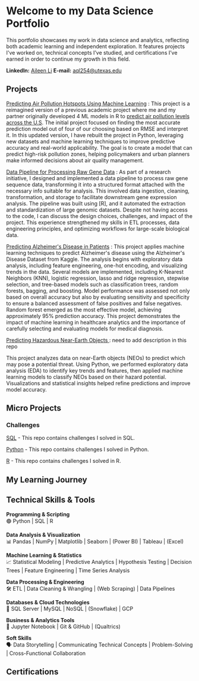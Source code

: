 # Welcome to my Data Science Portfolio
This portfolio showcases my work in data science and analytics, reflecting both academic learning and independent exploration. 
It features projects I've worked on, technical concepts I’ve studied, and certifications I’ve earned in order to continue my growth in this field.

**LinkedIn:** [Aileen Li](https://www.linkedin.com/in/aileen-li-public/) **E-mail:** [aql254@utexas.edu](mailto:aql254@utexas.edu)

## Projects
<!--sort by types of projects
End-to-End Projects: Demonstrate the full pipeline from data collection to model deployment.
Data Cleaning & Exploration: Showcases how you handle messy data.
Machine Learning Models: Supervised/unsupervised learning, feature engineering, and model evaluation.
Data Visualization & Storytelling: Effective visualizations to communicate findings.
Real-World Applications: Business-oriented solutions or personal interest topics. 

Recreate the air pollution one
Describe the gene pipeline -->

[Predicting Air Pollution Hotspots Using Machine Learning](link) :
This project is a reimagined version of a previous academic project where me and my partner originally developed 4 ML models in R to [predict air pollution levels across the U.S](https://github.com/TartFroYo/Predicting-Ambient-Air-Pollution-PM2.5-Across-the-Contiguous-U.S/blob/main/README.md). 
The initial project focused on finding the most accurate prediction model out of four of our choosing based on RMSE and interpret it. In this updated version, I have rebuilt the project in Python, leveraging new datasets and machine learning techniques to improve predictive accuracy and real-world applicability. 
The goal is to create a model that can predict high-risk pollution zones, helping policymakers and urban planners make informed decisions about air quality management.

[Data Pipeline for Processing Raw Gene Data](https://github.com/TartFroYo/Portfolio/blob/main/Data%20Pipeline%20for%20Processing%20Raw%20Gene%20Data) :
As part of a research initiative, I designed and implemented a data pipeline to process raw gene sequence data, transforming it into a structured format attached with the necessary info suitable for analysis. This involved data ingestion, cleaning, transformation, and storage to facilitate downstream gene expression analysis. 
The pipeline was built using [R], and it automated the extraction and standardization of large genomic datasets. Despite not having access to the code, I can discuss the design choices, challenges, and impact of the project.
This experience strengthened my skills in ETL processes, data engineering principles, and optimizing workflows for large-scale biological data.

[Predicting Alzheimer's Disease in Patients](https://github.com/kristenlowe/predicting-alzheimers-diagnosis) :
This project applies machine learning techniques to predict Alzheimer's disease using the Alzheimer's Disease Dataset from Kaggle. 
The analysis begins with exploratory data analysis, including feature engineering, one-hot encoding, and visualizing trends in the data. 
Several models are implemented, including K-Nearest Neighbors (KNN), logistic regression, lasso and ridge regression, stepwise selection, and tree-based models such as classification trees, random forests, bagging, and boosting. 
Model performance was assessed not only based on overall accuracy but also by evaluating sensitivity and specificity to ensure a balanced assessment of false positives and false negatives. 
Random forest emerged as the most effective model, achieving approximately 95% prediction accuracy. 
This project demonstrates the impact of machine learning in healthcare analytics and the importance of carefully selecting and evaluating models for medical diagnosis.

[Predicting Hazardous Near-Earth Objects ](https://github.com/TartFroYo/Predicting-Hazardous-Near-Earth-Objects/tree/main):
need to add description in this repo

This project analyzes data on near-Earth objects (NEOs) to predict which may pose a potential threat. Using Python, we performed exploratory data analysis (EDA) to identify key trends and features, then applied machine learning models to classify NEOs based on their hazard potential. Visualizations and statistical insights helped refine predictions and improve model accuracy.

## Micro Projects

### Challenges
[SQL](LINK) - This repo contains challenges I solved in SQL.

[Python](LINK) - This repo contains challenges I solved in Python.

[R](LINK) - This repo contains challenges I solved in R.

<!-- Yes! Here are some great platforms to practice and improve your R coding skills:
General Coding & Algorithm Practice
HackerRank – Offers R challenges, especially in statistics and data science.
LeetCode – Primarily for Python, SQL, and general algorithms, but some problems can be solved in R.
Codewars – Has R programming challenges at various difficulty levels.
Data Science & Statistics in R
DataCamp – Interactive courses in R for data analysis, machine learning, and statistics.
Kaggle – Free R courses, datasets, and coding competitions.
TidyTuesday – Weekly R challenges using real-world datasets.
R-exercises – Tons of exercises categorized by topic (e.g., data wrangling, visualization, machine learning).
Coursera – Offers R courses from Johns Hopkins, Duke, and others.
Machine Learning & Advanced Topics
The Riddler (FiveThirtyEight) – Not R-specific but great math and probability problems you can solve using R.
Project Euler – Algorithmic and mathematical problems solvable in R.-->

## My Learning Journey
<!-- 1️⃣ Foundations (Beginner)
🔹 Basic Statistics & Probability: Descriptive statistics (mean, median, mode, variance, standard deviation), Probability distributions (normal, binomial, Poisson),
Central Limit Theorem, Hypothesis testing & p-values

🔹 Data Analysis & Visualization: Excel basics (pivot tables, VLOOKUP, IF statements), SQL basics (SELECT, WHERE, GROUP BY, JOINS),
Python basics (Pandas, Matplotlib, Seaborn), R basics (dplyr, ggplot2), Dashboarding (Tableau, Power BI)

🔹 Business Analytics & Decision-Making: Business Metrics (KPIs, ROI, CLV), A/B Testing Fundamentals, Time Series Analysis Basics, Intro to Forecasting

2️⃣ Intermediate Topics
🔹 Machine Learning & Predictive Modeling: Regression (Linear & Logistic), Decision Trees & Random Forests, Feature Engineering,
Model Evaluation (MSE, R², ROC Curve), Clustering (K-Means, Hierarchical, DBSCAN)

🔹 Optimization & Operations Research: Linear Programming (Simplex Method), Supply Chain Optimization, Markov Chains & Monte Carlo Simulation,
Dynamic Pricing Strategies

🔹 Data Engineering & Processing: SQL Advanced Queries (CTE, Window Functions), Data Cleaning & Transformation (ETL, Pandas, NumPy)
API Data Extraction & Web Scraping, Cloud Data Storage (BigQuery, Snowflake)

🔹 Advanced Business Analytics: Advanced A/B Testing (Multi-Armed Bandit), Survival Analysis (Customer Retention Modeling), 
Risk Analysis & Fraud Detection, Text Analytics & Sentiment Analysis (NLP Basics)

3️⃣ Advanced Topics
🔹 Deep Learning & AI for Business: Neural Networks (TensorFlow, PyTorch), Natural Language Processing (Transformers, BERT), 
Recommendation Systems (Collaborative Filtering, Matrix Factorization), Reinforcement Learning for Decision-Making

🔹 Big Data & Scalable Analytics: Distributed Computing (Spark, Hadoop), Streaming Data Analysis (Kafka, AWS Kinesis), Real-Time Decision Analytics

🔹 Advanced Optimization & Simulation: Game Theory & Decision Trees, Bayesian Statistics for Decision-Making, Advanced Forecasting Models (ARIMA, Prophet, LSTMs),
Prescriptive Analytics & Optimization

4️⃣ Specialized Topics (Optional Based on Interest)
📌 Finance & Risk Analytics – Portfolio Optimization, Credit Risk Modeling, Algorithmic Trading
📌 Healthcare Analytics – Epidemiology, Patient Outcome Predictions
📌 Marketing Analytics – Customer Segmentation, Personalization
📌 Cybersecurity & Fraud Detection – Anomaly Detection, Behavioral Analysis -->

## Technical Skills & Tools
**Programming & Scripting** \
🟢 Python | SQL | R

**Data Analysis & Visualization** \
📊 Pandas | NumPy | Matplotlib | Seaborn | (Power BI) | Tableau | (Excel)

**Machine Learning & Statistics** \
📈 Statistical Modeling | Predictive Analytics | Hypothesis Testing | Decision Trees | Feature Engineering | Time Series Analysis

**Data Processing & Engineering** \
🛠️ ETL | Data Cleaning & Wrangling | (Web Scraping) | Data Pipelines

**Databases & Cloud Technologies** \
💾 SQL Server | MySQL | NoSQL | (Snowflake) | GCP 

**Business & Analytics Tools** \
📝 Jupyter Notebook | Git & GitHub | (Qualtrics)

**Soft Skills** \
🗣️ Data Storytelling | Communicating Technical Concepts | Problem-Solving | Cross-Functional Collaboration

## Certifications
<!--Statistical Methods & Probability.
Data Wrangling & Cleaning Techniques.
Feature Engineering & Model Tuning.
A/B Testing & Experimentation.
Time Series & Forecasting.
Optimization & Business Analytics.
-
Relevant certificates (Google Data Analytics, AWS, IBM, etc.).
Advanced courses completed (ML, deep learning, analytics). -->

